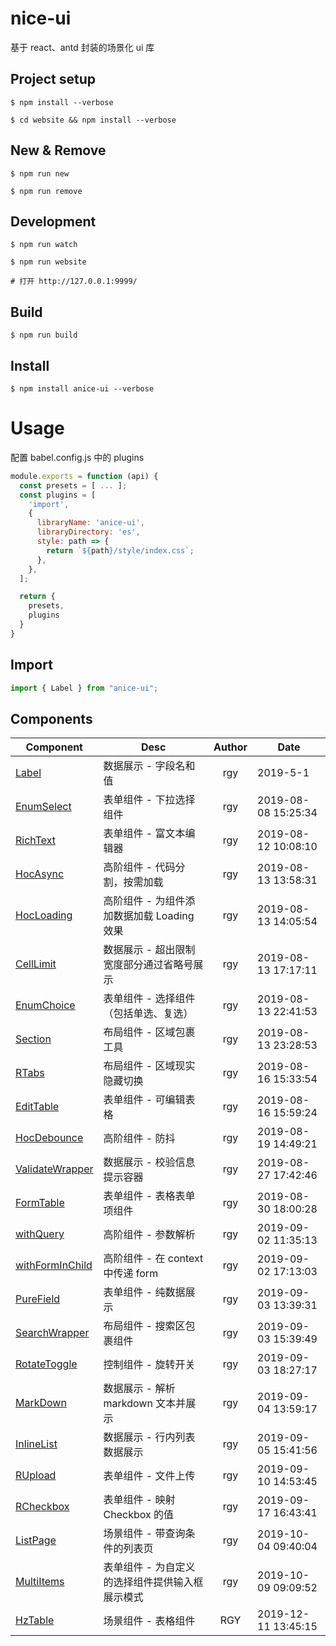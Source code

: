 # nice-ui

基于 react、antd 封装的场景化 ui 库

## Project setup

```shell
$ npm install --verbose

$ cd website && npm install --verbose
```

## New & Remove

```shell
$ npm run new

$ npm run remove
```

## Development

```
$ npm run watch

$ npm run website

# 打开 http://127.0.0.1:9999/
```

## Build

```shell
$ npm run build
```

## Install

```shell
$ npm install anice-ui --verbose
```

# Usage

配置 babel.config.js 中的 plugins

```js
module.exports = function (api) {
  const presets = [ ... ];
  const plugins = [
    'import',
    {
      libraryName: 'anice-ui',
      libraryDirectory: 'es',
      style: path => {
        return `${path}/style/index.css`;
      },
    },
  ];

  return {
    presets,
    plugins
  }
}
```

## Import

```js
import { Label } from "anice-ui";
```

## Components

| Component                                                 | Desc                                            | Author | Date                |
| --------------------------------------------------------- | ----------------------------------------------- | :----: | ------------------- |
| [Label](./components/Label/README.md)                     | 数据展示 - 字段名和值                           |  rgy   | 2019-5-1            |
| [EnumSelect](./components/EnumSelect/README.md)           | 表单组件 - 下拉选择组件                         |  rgy   | 2019-08-08 15:25:34 |
| [RichText](./components/RichText/README.md)               | 表单组件 - 富文本编辑器                         |  rgy   | 2019-08-12 10:08:10 |
| [HocAsync](./components/HocAsync/README.md)               | 高阶组件 - 代码分割，按需加载                   |  rgy   | 2019-08-13 13:58:31 |
| [HocLoading](./components/HocLoading/README.md)           | 高阶组件 - 为组件添加数据加载 Loading 效果      |  rgy   | 2019-08-13 14:05:54 |
| [CellLimit](./components/CellLimit/README.md)             | 数据展示 - 超出限制宽度部分通过省略号展示       |  rgy   | 2019-08-13 17:17:11 |
| [EnumChoice](./components/EnumChoice/README.md)           | 表单组件 - 选择组件（包括单选、复选）           |  rgy   | 2019-08-13 22:41:53 |
| [Section](./components/Section/README.md)                 | 布局组件 - 区域包裹工具                         |  rgy   | 2019-08-13 23:28:53 |
| [RTabs](./components/RTabs/README.md)                     | 布局组件 - 区域现实隐藏切换                     |  rgy   | 2019-08-16 15:33:54 |
| [EditTable](./components/EditTable/README.md)             | 表单组件 - 可编辑表格                           |  rgy   | 2019-08-16 15:59:24 |
| [HocDebounce](./components/HocDebounce/README.md)         | 高阶组件 - 防抖                                 |  rgy   | 2019-08-19 14:49:21 |
| [ValidateWrapper](./components/ValidateWrapper/README.md) | 数据展示 - 校验信息提示容器                     |  rgy   | 2019-08-27 17:42:46 |
| [FormTable](./components/FormTable/README.md)             | 表单组件 - 表格表单项组件                       |  rgy   | 2019-08-30 18:00:28 |
| [withQuery](./components/withQuery/README.md)             | 高阶组件 - 参数解析                             |  rgy   | 2019-09-02 11:35:13 |
| [withFormInChild](./components/withFormInChild/README.md) | 高阶组件 - 在 context 中传递 form               |  rgy   | 2019-09-02 17:13:03 |
| [PureField](./components/PureField/README.md)             | 表单组件 - 纯数据展示                           |  rgy   | 2019-09-03 13:39:31 |
| [SearchWrapper](./components/SearchWrapper/README.md)     | 布局组件 - 搜索区包裹组件                       |  rgy   | 2019-09-03 15:39:49 |
| [RotateToggle](./components/RotateToggle/README.md)       | 控制组件 - 旋转开关                             |  rgy   | 2019-09-03 18:27:17 |
| [MarkDown](./components/MarkDown/README.md)               | 数据展示 - 解析 markdown 文本并展示             |  rgy   | 2019-09-04 13:59:17 |
| [InlineList](./components/InlineList/README.md)           | 数据展示 - 行内列表数据展示                     |  rgy   | 2019-09-05 15:41:56 |
| [RUpload](./components/RUpload/README.md)                 | 表单组件 - 文件上传                             |  rgy   | 2019-09-10 14:53:45 |
| [RCheckbox](./components/RCheckbox/README.md)             | 表单组件 - 映射 Checkbox 的值                   |  rgy   | 2019-09-17 16:43:41 |
| [ListPage](./components/ListPage/README.md)               | 场景组件 - 带查询条件的列表页                   |  rgy   | 2019-10-04 09:40:04 |
| [MultiItems](./components/MultiItems/README.md)           | 表单组件 - 为自定义的选择组件提供输入框展示模式 |  rgy   | 2019-10-09 09:09:52 |
| [HzTable](./components/HzTable/README.md)                 | 场景组件 - 表格组件                             |  RGY   | 2019-12-11 13:45:15 |

